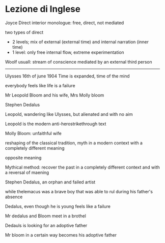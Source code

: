 # Lezione di Inglese

Joyce
Direct interior monologue: free, direct, not mediated

two types of direct

* 2 levels; mix of external (external time) and internal narration (inner time)
* 1 level: only free internal flow, extreme experimentation

Woolf usuall: stream of conscience mediated by an external third person


----

Ulysses
16th of june 1904
Time is expanded, time of the mind

everybody feels like life is a failure

Mr Leopold Bloom and his wife, Mrs Molly bloom

Stephen Dedalus


Leopold, wandering like Ulysses, but alienated and with no aim

Leopold is the modern anti-herostrikethrough text

Molly Bloom: unfaithful wife

reshaping of the classical tradition, myth in a modern context with a completely different meaning 

opposite meaning

Mythical method: recover the past in a completely different context and with a reversal of maening


Stephen Dedalus, an orphan and failed artist

while thelemacus was a brave boy that was able to rul during his  father's absence

Dedalus, even though he is young feels like a failure

Mr dedalus and Bloom meet in a brothel

Dedauls is looking for an adoptive father

Mr bloom in a certain way becomes his adoptive father
<!--stackedit_data:
eyJoaXN0b3J5IjpbMTI0MzkyOTgzNCw5MjYzOTMzOTgsODc2Nj
Q5MDk1LC0zNjY3NDUxMTldfQ==
-->